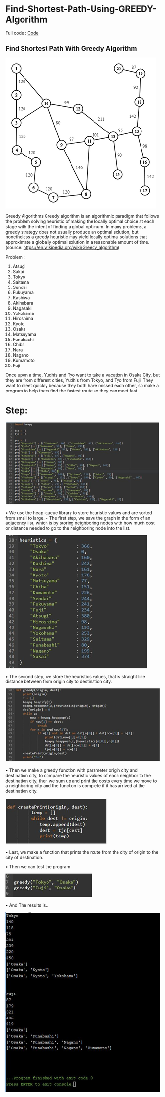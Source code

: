 # Find-Shortest-Path-Using-GREEDY-Algorithm

Full code : [Code](/Shortest_path_Greedy.py)

## Find Shortest Path With Greedy Algorithm

![Graph](/picture_graph.png)

Greedy Algorithms
Greedy algorithm is an algorithmic paradigm that follows the problem solving heuristic of making the locally optimal choice at each stage with the intent of finding a global optimum. In many problems, a greedy strategy does not usually produce an optimal solution, but nonetheless a greedy heuristic may yield locally optimal solutions that approximate a globally optimal solution in a reasonable amount of time. 
(source: https://en.wikipedia.org/wiki/Greedy_algorithm)

Problem : 
 
1.	Atsugi
2.	Sakai
3.	Tokyo
4.	Saitama
5.	Sendai
6.	Fukuyama
7.	Kashiwa
8.	Akihabara
9.	Nagasaki
10.	Yokohama
11.	Hiroshima
12.	Kyoto
13.	Osaka
14.	Matsuyama
15.	Funabashi
16.	Chiba
17.	Nara
18.	Nagano
19.	Kumamoto
20.	Fuji

Once upon a time, Yudhis and Tyo want to take a vacation in Osaka City, but they are from different cities, Yudhis from Tokyo, and Tyo from Fuji, They want to meet quickly because they both have missed each other, so make a program to help them find the fastest route so they can meet fast.


# Step: 

![first_step](/first_step.JPG)

•	We use the heap-queue library to store heuristic values and are sorted from small to large.
•	The first step, we save the graph in the form of an adjacency list, which is by storing neighboring nodes with how much cost or distance needed to go to the neighboring node into the list.
 
![first_step](/second_step.JPG)

•	The second step, we store the heuristics values, that is straight line distance between from origin city to destination city.
 
![first_step](/third_step.JPG)

•	Then we make a greedy function with parameter origin city and destination city, to compare the heuristic values of each neighbor to the destination city, then we sum up and print the costs every time we move to a neighboring city and the function is complete if it has arrived at the destination city.

![first_step](/fourth_step.JPG)

•	Last, we make a function that prints the route from the city of origin to the city of destination.

•	Then we can test the program

![first_step](/test.JPG)

•	And The results is..

![first_step](/result.JPG)
